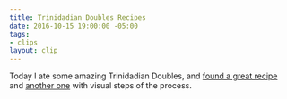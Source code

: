 ```yaml
---
title: Trinidadian Doubles Recipes
date: 2016-10-15 19:00:00 -05:00
tags:
- clips
layout: clip
---
```


Today I ate some amazing Trinidadian Doubles, and [found a great recipe](http://www.simplytrinicooking.com/doubles/) and [another one](https://spoonuniversity.com/recipe/trinidadian-doubles-recipe-beats-american-street-food-any-day) with visual steps of the process.